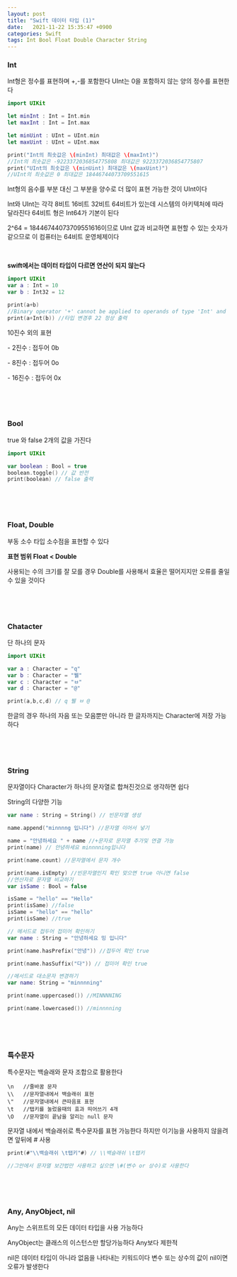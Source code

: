 ```yaml
---
layout: post
title: "Swift 데이터 타입 (1)"
date:   2021-11-22 15:35:47 +0900
categories: Swift
tags: Int Bool Float Double Character String
---
```


### **Int**

Int형은 정수를 표현하며 +,-를 포함한다 UInt는 0을 포함하지 않는 양의 정수를 표현한다

``` swift
import UIKit

let minInt : Int = Int.min
let maxInt : Int = Int.max

let minUint : UInt = UInt.min
let maxUint : UInt = UInt.max

print("Int의 최솟값은 \(minInt) 최대값은 \(maxInt)")
//Int의 최솟값은 -9223372036854775808 최대값은 9223372036854775807
print("UInt의 최솟값은 \(minUint) 최대값은 \(maxUint)")
//UInt의 최솟값은 0 최대값은 18446744073709551615

```

Int형의 음수를 부분 대신 그 부분을 양수로 더 많이 표현 가능한 것이 UInt이다

Int와 UInt는 각각 8비트 16비트 32비트 64비트가 있는데 시스템의 아키텍처에 따라 달라진다 64비트 형은 Int64가 기본이 된다

2^64 =  18446744073709551616이므로 UInt 값과 비교하면 표현할 수 있는 숫자가 같으므로  이 컴퓨터는 64비트 운영체제이다

&nbsp;

**swift에서는 데이터 타입이 다르면 연산이 되지 않는다**

```swift
import UIKit
var a : Int = 10
var b : Int32 = 12

print(a+b)
//Binary operator '+' cannot be applied to operands of type 'Int' and 'Int32' 오류 출력
print(a+Int(b)) //타입 변경후 22 정상 출력

```

10진수 외의 표현

\- 2진수 : 접두어 0b

\- 8진수 : 접두어 0o

\- 16진수 : 접두어 0x

&nbsp;

&nbsp;

### **Bool**

true 와 false 2개의 값을 가진다

```swift
import UIKit

var boolean : Bool = true
boolean.toggle() // 값 반전
print(boolean) // false 출력
```

&nbsp;

&nbsp;

### **Float,** **Double**

부동 소수 타입 소수점을 표현할 수 있다

**표현 범위 Float  < Double**

 사용되는 수의 크기를 잘 모를 경우 Double를 사용해서 효율은 떨어지지만 오류를 줄일 수 있을 것이다

&nbsp;

&nbsp;

### **Chatacter**

단 하나의 문자 

```swift
import UIKit

var a : Character = "q"
var b : Character = "뷀"
var c : Character = "ㅂ"
var d : Character = "@"

print(a,b,c,d) // q 뷀 ㅂ @
```

 한글의 경우 하나의 자음 또는 모음뿐만 아니라 한 글자까지는 Character에 저장 가능하다

&nbsp;

&nbsp;

### **String**

문자열이다 Character가 하나의 문자열로 합쳐진것으로 생각하면 쉽다



String의 다양한 기능

```swift
var name : String = String() // 빈문자열 생성

name.append("minnnng 입니다") //문자열 이어서 넣기

name = "안녕하세요 " + name //+문자로 문자열 추가및 연결 가능
print(name) // 안녕하세요 minnnning입니다

print(name.count) //문자열에서 문자 개수

print(name.isEmpty) //빈문자열인지 확인 맞으면 true 아니면 false
//연산자로 문자열 비교하기
var isSame : Bool = false

isSame = "hello" == "Hello"
print(isSame) //false
isSame = "hello" == "hello"
print(isSame) //true

// 메서드로 접두어 접미어 확인하기
var name : String = "안녕하세요 밍 입니다"

print(name.hasPrefix("안녕")) //접두어 확인 true

print(name.hasSuffix("다")) // 접미어 확인 true

//메서드로 대소문자 변경하기
var name: String = "minnnning"

print(name.uppercased()) //MINNNNING

print(name.lowercased()) //minnnning

```

&nbsp;

&nbsp;

### **특수문자** 

특수문자는 백슬래와 문자 조합으로 활용한다

```
\n   //줄바꿈 문자
\\   //문자열내에서 백슬래쉬 표현
\"   //문자열내에서 큰따음표 표현
\t   //탭키를 눌렀을때의 효과 띄어쓰기 4개
\O   //문자열이 끝남을 알리는 null 문자
```

문자열 내에서 백슬래쉬로 특수문자를 표현 가능한다 하지만 이기능을 사용하지 않을려면 앞뒤에 # 사용

```swift
print(#"\\백슬래쉬 \t탭키"#) // \\백슬래쉬 \t탭키

//그안에서 문자열 보간법만 사용하고 싶으면 \#(변수 or 상수)로 사용한다 
```

&nbsp;

&nbsp;

### **Any, AnyObject, nil**

Any는 스위프트의 모든 데이터 타입을 사용 가능하다 

AnyObject는 클래스의 이스턴스만 할당가능하다 Any보다 제한적

nil은 데이터 타입이 아니라 없음을 나타내는 키워드이다 변수 또는 상수의 값이 nil이면 오류가 발생한다